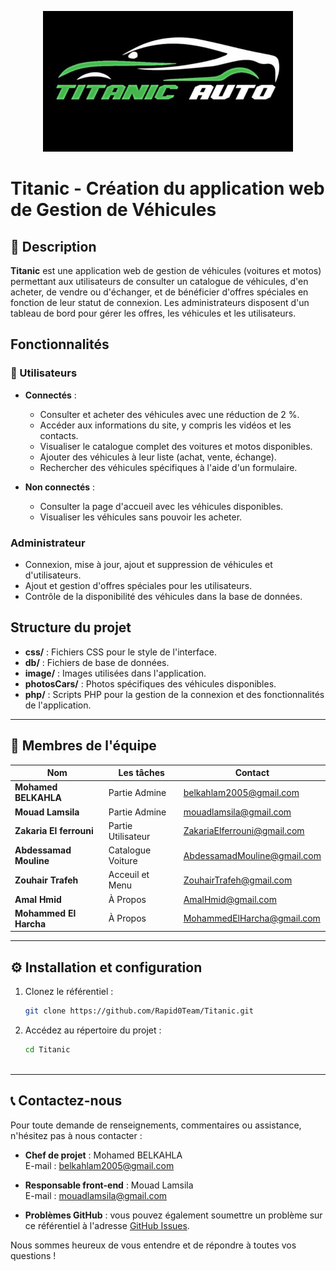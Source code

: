 <p align="center"><a href="titanic/php/index.html" target="_blank"><img src="titanic/image/logo.jpg" width="400" alt="Logo Titanic"></a></p>

# Titanic - Création du application web de Gestion de Véhicules

## 🚀 Description
**Titanic** est une application web de gestion de véhicules (voitures et motos) permettant aux utilisateurs de consulter un catalogue de véhicules, d'en acheter, de vendre ou d'échanger, et de bénéficier d'offres spéciales en fonction de leur statut de connexion. Les administrateurs disposent d'un tableau de bord pour gérer les offres, les véhicules et les utilisateurs.

## Fonctionnalités

### 👥 Utilisateurs
- **Connectés** :
  - Consulter et acheter des véhicules avec une réduction de 2 %.
  - Accéder aux informations du site, y compris les vidéos et les contacts.
  - Visualiser le catalogue complet des voitures et motos disponibles.
  - Ajouter des véhicules à leur liste (achat, vente, échange).
  - Rechercher des véhicules spécifiques à l'aide d'un formulaire.

- **Non connectés** :
  - Consulter la page d'accueil avec les véhicules disponibles.
  - Visualiser les véhicules sans pouvoir les acheter.

### Administrateur
- Connexion, mise à jour, ajout et suppression de véhicules et d'utilisateurs.
- Ajout et gestion d'offres spéciales pour les utilisateurs.
- Contrôle de la disponibilité des véhicules dans la base de données.

## Structure du projet

- **css/** : Fichiers CSS pour le style de l'interface.
- **db/** : Fichiers de base de données.
- **image/** : Images utilisées dans l'application.
- **photosCars/** : Photos spécifiques des véhicules disponibles.
- **php/** : Scripts PHP pour la gestion de la connexion et des fonctionnalités de l'application.

---

## 👥 Membres de l'équipe

| Nom                     | Les tâches            | Contact                                                           |
|-------------------------|-----------------------|-------------------------------------------------------------------|
| **Mohamed BELKAHLA**    |  Partie Admine        | [belkahlam2005@gmail.com](mailto:belkahlam2005@gmail.com)         |
| **Mouad Lamsila**       |  Partie Admine        | [mouadlamsila@gmail.com](mailto:mouadlamsila@gmail.com)           |
| **Zakaria El ferrouni** |  Partie Utilisateur   | [ZakariaElferrouni@gmail.com](mailto:ZakariaElferrouni@gmail.com) |
| **Abdessamad Mouline**  |  Catalogue Voiture    | [AbdessamadMouline@gmail.com](mailto:AbdessamadMouline@gmail.com) |
| **Zouhair Trafeh**      |  Acceuil et Menu      | [ZouhairTrafeh@gmail.com](mailto:ZouhairTrafeh@gmail.com)         |
| **Amal Hmid**           |  À Propos             | [AmalHmid@gmail.com](mailto:AmalHmid@gmail.com)                   |
| **Mohammed El Harcha**  |  À Propos             | [MohammedElHarcha@gmail.com](mailto:MohammedElHarcha@gmail.com)   |

---


## ⚙️ Installation et configuration

1. Clonez le référentiel :
   ```bash
   git clone https://github.com/Rapid0Team/Titanic.git

2. Accédez au répertoire du projet :
   ```bash
   cd Titanic



---

## 📞 Contactez-nous

Pour toute demande de renseignements, commentaires ou assistance, n'hésitez pas à nous contacter :

- **Chef de projet** : Mohamed BELKAHLA  
  E-mail : [belkahlam2005@gmail.com](mailto:belkahlam2005@gmail.com)

- **Responsable front-end** : Mouad Lamsila  
  E-mail : [mouadlamsila@gmail.com](mailto:mouadlamsila@gmail.com)

- **Problèmes GitHub** : vous pouvez également soumettre un problème sur ce référentiel à l'adresse [GitHub Issues](https://github.com/your-repo/issues).

Nous sommes heureux de vous entendre et de répondre à toutes vos questions !
